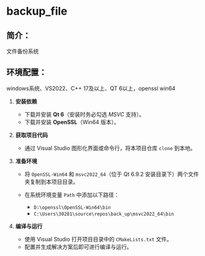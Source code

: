 # backup_file
## 简介：
文件备份系统
## 环境配置：
windows系统、VS2022、C++ 17及以上、QT 6以上，openssl win64
1. **安装依赖**

   * 下载并安装 **Qt 6**（安装时务必勾选 *MSVC* 支持）。
   * 下载并安装 **OpenSSL**（Win64 版本）。
2. **获取项目代码**

   * 通过 Visual Studio 图形化界面或命令行，将本项目仓库 `clone` 到本地。

3. **准备环境**

   * 将 `OpenSSL-Win64` 和 `msvc2022_64`（位于 Qt 6.9.2 安装目录下）两个文件夹复制到本项目目录。
   * 在系统环境变量 `Path` 中添加以下路径：

     * `D:\openssl\OpenSSL-Win64\bin`
     * `C:\Users\30281\source\repos\back_up\msvc2022_64\bin`
       
4. **编译与运行**

   * 使用 Visual Studio 打开项目目录中的 `CMakeLists.txt` 文件。
   * 配置并生成解决方案后即可进行编译与运行。
